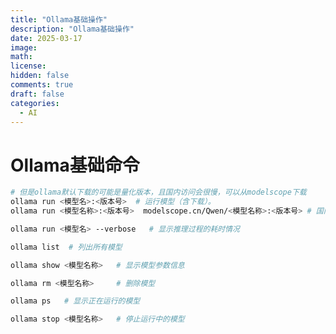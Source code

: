 ```yaml
---
title: "Ollama基础操作"
description: "Ollama基础操作" 
date: 2025-03-17
image: 
math: 
license: 
hidden: false
comments: true
draft: false
categories:
  - AI
---
```


# Ollama基础命令


```bash
# 但是ollama默认下载的可能是量化版本，且国内访问会很慢，可以从modelscope下载  
ollama run <模型名>:<版本号>  # 运行模型（含下载）。
ollama run <模型名称>:<版本号>  modelscope.cn/Qwen/<模型名称>:<版本号> # 国内下载
```


```bash
ollama run <模型名> --verbose   # 显示推理过程的耗时情况
```


```bash
ollama list  # 列出所有模型 
```


```bash
ollama show <模型名称>   # 显示模型参数信息
```


```bash
ollama rm <模型名称>     # 删除模型
```



```bash
ollama ps   # 显示正在运行的模型
```



```bash
ollama stop <模型名称>   # 停止运行中的模型
```


#   
